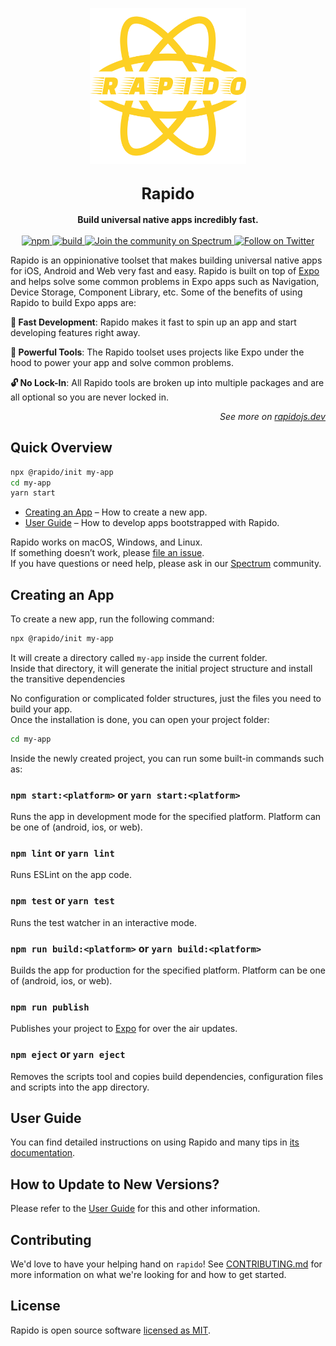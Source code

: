 <p align="center">
  <img alt="rapido" src="logo.svg" width="250">
</p>

<h2 align="center">
  <big>
    <b>Rapido</b>
  </big>
</h2>

<div align="center">
  <strong>
    Build universal native apps incredibly fast.
  </strong>
  <br />
  <br />
  <a href="https://npmjs.org/package/@rapido/scripts">
    <img src="https://img.shields.io/npm/v/@rapido/scripts" alt="npm">
  </a>
  <a href="https://github.com/rapidojs/rapido/actions?workflow=build">
    <img src="https://github.com/rapidojs/rapido/workflows/build/badge.svg" alt="build">
  </a>
  <a href="https://spectrum.chat/rapido">
    <img src="https://withspectrum.github.io/badge/badge.svg" alt="Join the community on Spectrum">
  </a>
  <a href="https://twitter.com/intent/follow?screen_name=rapidojs">
    <img src="https://img.shields.io/twitter/follow/rapidojs.svg?style=social&label=Follow%20@rapidojs" alt="Follow on Twitter">
  </a>
</div>

Rapido is an oppinionative toolset that makes building universal native apps for iOS, Android and Web very fast and easy. Rapido is built on top of [Expo](https://expo.io) and helps solve some common problems in Expo apps such as Navigation, Device Storage, Component Library, etc. Some of the benefits of using Rapido to build Expo apps are:

**🚀 Fast Development**: Rapido makes it fast to spin up an app and start developing features right away.

**💪 Powerful Tools**: The Rapido toolset uses projects like Expo under the hood to power your app and solve common problems.

**🔓 No Lock-In**: All Rapido tools are broken up into multiple packages and are all optional so you are never locked in.

<p align="right"><em>See more on <a href="https://rapidojs.dev">rapidojs.dev</a></em></p>

## Quick Overview

```sh
npx @rapido/init my-app
cd my-app
yarn start
```

- [Creating an App](#creating-an-app) – How to create a new app.
- [User Guide](https://rapidojs.dev/) – How to develop apps bootstrapped with Rapido.

Rapido works on macOS, Windows, and Linux.<br>
If something doesn’t work, please [file an issue](https://github.com/rapidojs/rapido/issues/new).<br>
If you have questions or need help, please ask in our [Spectrum](https://spectrum.chat/rapido) community.

## Creating an App

To create a new app, run the following command:

```sh
npx @rapido/init my-app
```

It will create a directory called `my-app` inside the current folder.<br>
Inside that directory, it will generate the initial project structure and install the transitive dependencies

No configuration or complicated folder structures, just the files you need to build your app.<br>
Once the installation is done, you can open your project folder:

```sh
cd my-app
```

Inside the newly created project, you can run some built-in commands such as:

### `npm start:<platform>` or `yarn start:<platform>`

Runs the app in development mode for the specified platform. Platform can be one of (android, ios, or web).

### `npm lint` or `yarn lint`

Runs ESLint on the app code.

### `npm test` or `yarn test`

Runs the test watcher in an interactive mode.

### `npm run build:<platform>` or `yarn build:<platform>`

Builds the app for production for the specified platform. Platform can be one of (android, ios, or web).

### `npm run publish`

Publishes your project to [Expo](https://expo.io) for over the air updates.

### `npm eject` or `yarn eject`

Removes the scripts tool and copies build dependencies, configuration files and scripts into the app directory.

## User Guide

You can find detailed instructions on using Rapido and many tips in [its documentation](https://rapidojs.dev/).

## How to Update to New Versions?

Please refer to the [User Guide](https://rapidojs.dev/docs/updating-to-new-releases) for this and other information.

## Contributing

We'd love to have your helping hand on `rapido`! See [CONTRIBUTING.md](CONTRIBUTING.md) for more information on what we're looking for and how to get started.

## License

Rapido is open source software [licensed as MIT](https://github.com/rapidojs/rapido/blob/master/LICENSE).
